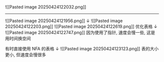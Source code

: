 ![[Pasted image 20250424122032.png]]
***
![[Pasted image 20250424121956.png]]
$\downarrow$
![[Pasted image 20250424122203.png]]
![[Pasted image 20250424122619.png]] 优化表格 $\downarrow$
![[Pasted image 20250424122747.png]] 因为使用了指针, 速度会慢一些, 这是用时间换空间

有时直接使用 NFA 的表格 $\downarrow$
![[Pasted image 20250424123123.png]]
表的大小更小, 但速度会慢很多